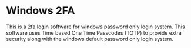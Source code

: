 # Windows 2FA

This is a 2fa login software for windows password only login system. This software uses Time based One Time Passcodes (TOTP) to provide extra security along with the windows default password only login system.
